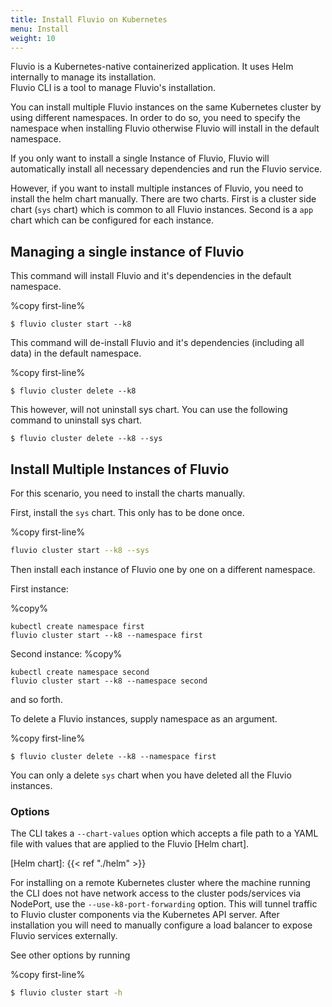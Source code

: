 ```yaml
---
title: Install Fluvio on Kubernetes
menu: Install
weight: 10
---
```


Fluvio is a Kubernetes-native containerized application.  It uses Helm internally to manage its installation.  
Fluvio CLI is a tool to manage Fluvio's installation.

You can install multiple Fluvio instances on the same Kubernetes cluster by using different namespaces.  In order to do so, you need to specify the namespace when installing Fluvio otherwise Fluvio will install in the default namespace.

If you only want to install a single Instance of Fluvio, Fluvio will automatically install all necessary dependencies and run the Fluvio service.

However, if you want to install multiple instances of Fluvio, you need to install the helm chart manually.  There are two charts. First is a cluster side chart (`sys` chart) which is common to all Fluvio instances. Second is a `app` chart which can be configured for each instance.

## Managing a single instance of Fluvio

This command will install Fluvio and it's dependencies in the default namespace.

%copy first-line%
```shell
$ fluvio cluster start --k8
```

This command will de-install Fluvio and it's dependencies (including all data) in the default namespace.

%copy first-line%
```shell
$ fluvio cluster delete --k8
```

This however, will not uninstall sys chart.  You can use the following command to uninstall sys chart.
```shell
$ fluvio cluster delete --k8 --sys
```


## Install Multiple Instances of Fluvio

For this scenario, you need to install the charts manually. 

First, install the `sys` chart.  This only has to be done once.

%copy first-line%
```bash
fluvio cluster start --k8 --sys
```

Then install each instance of Fluvio one by one on a different namespace.  

First instance:

%copy%
```shell
kubectl create namespace first
fluvio cluster start --k8 --namespace first
```

Second instance:
%copy%
```shell
kubectl create namespace second
fluvio cluster start --k8 --namespace second
```

and so forth.


To delete a Fluvio instances, supply namespace as an argument.

%copy first-line%
```shell
$ fluvio cluster delete --k8 --namespace first
```

You can only a delete `sys` chart when you have deleted all the Fluvio instances.

### Options

The CLI takes a `--chart-values` option which accepts a file path to a YAML file with values that are applied to the Fluvio [Helm chart].

[Helm chart]: {{< ref "./helm" >}}

For installing on a remote Kubernetes cluster where the machine running the CLI does not have network access to the cluster pods/services via NodePort, use the `--use-k8-port-forwarding` option. This will tunnel traffic to Fluvio cluster components via the Kubernetes API server. After installation you will need to manually configure a load balancer to expose Fluvio services externally.

See other options by running 

%copy first-line%
```bash
$ fluvio cluster start -h
```

